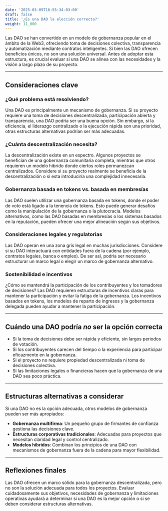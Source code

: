 ```yaml
---
date: '2025-03-09T16:55:34-03:00'
draft: false
title: '¿Es una DAO la elección correcta?'
weight: 11_000
---
```


Las DAO se han convertido en un modelo de gobernanza popular en el ámbito de la Web3, ofreciendo toma de decisiones colectiva, transparencia y automatización mediante contratos inteligentes. Si bien las DAO ofrecen beneficios únicos, no son una solución universal. Antes de adoptar esta estructura, es crucial evaluar si una DAO se alinea con las necesidades y la visión a largo plazo de su proyecto.

---

## Consideraciones clave

### **¿Qué problema está resolviendo?**
Una DAO es principalmente un mecanismo de gobernanza. Si su proyecto requiere una toma de decisiones descentralizada, participación abierta y transparencia, una DAO podría ser una buena opción. Sin embargo, si la eficiencia, el liderazgo centralizado o la ejecución rápida son una prioridad, otras estructuras alternativas podrían ser más adecuadas.

### **¿Cuánta descentralización necesita?**
La descentralización existe en un espectro. Algunos proyectos se benefician de una gobernanza comunitaria completa, mientras que otros requieren un modelo híbrido donde ciertos roles permanezcan centralizados. Considere si su proyecto realmente se beneficia de la descentralización o si esta introduciría una complejidad innecesaria.

### **Gobernanza basada en tokens vs. basada en membresías**
Las DAO suelen utilizar una gobernanza basada en tokens, donde el poder de voto está ligado a la tenencia de tokens. Esto puede generar desafíos como la manipulación de la gobernanza o la plutocracia. Modelos alternativos, como las DAO basadas en membresías o los sistemas basados ​​en la reputación, pueden ofrecer una mejor alineación según sus objetivos.

### **Consideraciones legales y regulatorias**
Las DAO operan en una zona gris legal en muchas jurisdicciones. Considere si su DAO interactuará con entidades fuera de la cadena (por ejemplo, contratos legales, banca o empleo). De ser así, podría ser necesario estructurar un marco legal o elegir un marco de gobernanza alternativo.

### **Sostenibilidad e incentivos**

¿Cómo se mantendrá la participación de los contribuyentes y los tomadores de decisiones? Las DAO requieren estructuras de incentivos claras para mantener la participación y evitar la fatiga de la gobernanza. Los incentivos basados ​​en tokens, los modelos de reparto de ingresos y la gobernanza delegada pueden ayudar a mantener la participación.

---

## Cuándo una DAO podría *no* ser la opción correcta
- Si la toma de decisiones debe ser rápida y eficiente, sin largos periodos de votación.
- Si los contribuyentes carecen del tiempo o la experiencia para participar eficazmente en la gobernanza.
- Si el proyecto no requiere propiedad descentralizada ni toma de decisiones colectiva.
- Si las limitaciones legales o financieras hacen que la gobernanza de una DAO sea poco práctica.

- ---

## Estructuras alternativas a considerar
Si una DAO no es la opción adecuada, otros modelos de gobernanza pueden ser más apropiados:
- **Gobernanza multifirma**: Un pequeño grupo de firmantes de confianza gestiona las decisiones clave.
- **Estructuras corporativas tradicionales**: Adecuadas para proyectos que necesitan claridad legal y control centralizado.
- **Modelos híbridos**: Combinan los principios de una DAO con mecanismos de gobernanza fuera de la cadena para mayor flexibilidad.

- ---

## Reflexiones finales
Las DAO ofrecen un marco sólido para la gobernanza descentralizada, pero no son la solución adecuada para todos los proyectos. Evaluar cuidadosamente sus objetivos, necesidades de gobernanza y limitaciones operativas ayudará a determinar si una DAO es la mejor opción o si se deben considerar estructuras alternativas.